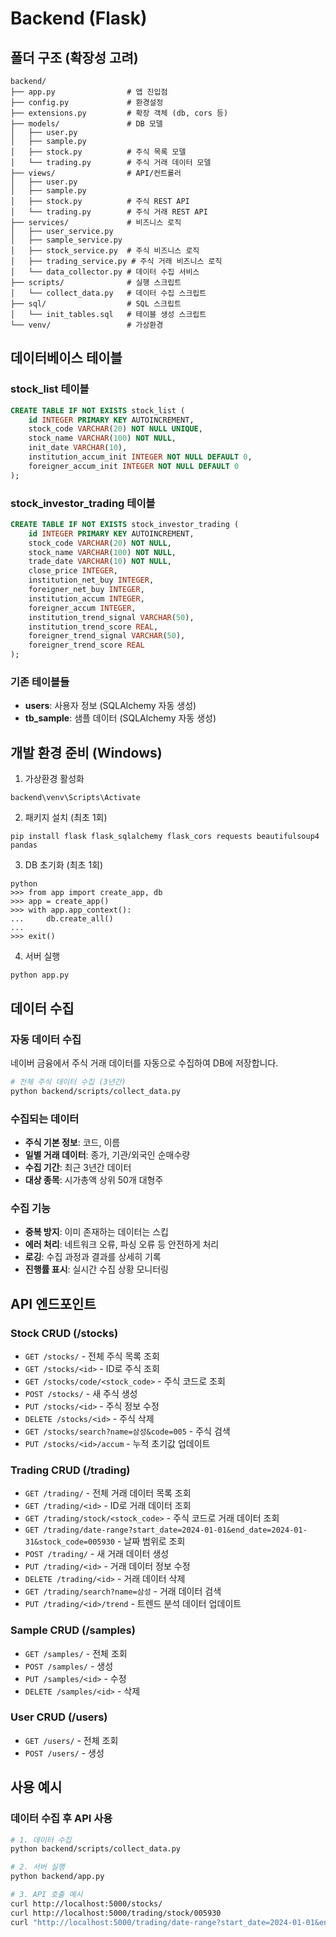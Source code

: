 # Backend (Flask)

## 폴더 구조 (확장성 고려)

```
backend/
├── app.py                # 앱 진입점
├── config.py             # 환경설정
├── extensions.py         # 확장 객체 (db, cors 등)
├── models/               # DB 모델
│   ├── user.py
│   ├── sample.py
│   ├── stock.py          # 주식 목록 모델
│   └── trading.py        # 주식 거래 데이터 모델
├── views/                # API/컨트롤러
│   ├── user.py
│   ├── sample.py
│   ├── stock.py          # 주식 REST API
│   └── trading.py        # 주식 거래 REST API
├── services/             # 비즈니스 로직
│   ├── user_service.py
│   ├── sample_service.py
│   ├── stock_service.py  # 주식 비즈니스 로직
│   ├── trading_service.py # 주식 거래 비즈니스 로직
│   └── data_collector.py # 데이터 수집 서비스
├── scripts/              # 실행 스크립트
│   └── collect_data.py   # 데이터 수집 스크립트
├── sql/                  # SQL 스크립트
│   └── init_tables.sql   # 테이블 생성 스크립트
└── venv/                 # 가상환경
```

## 데이터베이스 테이블

### stock_list 테이블
```sql
CREATE TABLE IF NOT EXISTS stock_list (
    id INTEGER PRIMARY KEY AUTOINCREMENT,
    stock_code VARCHAR(20) NOT NULL UNIQUE,
    stock_name VARCHAR(100) NOT NULL,
    init_date VARCHAR(10),
    institution_accum_init INTEGER NOT NULL DEFAULT 0,
    foreigner_accum_init INTEGER NOT NULL DEFAULT 0
);
```

### stock_investor_trading 테이블
```sql
CREATE TABLE IF NOT EXISTS stock_investor_trading (
    id INTEGER PRIMARY KEY AUTOINCREMENT,
    stock_code VARCHAR(20) NOT NULL,
    stock_name VARCHAR(100) NOT NULL,
    trade_date VARCHAR(10) NOT NULL,
    close_price INTEGER,
    institution_net_buy INTEGER,
    foreigner_net_buy INTEGER,
    institution_accum INTEGER,
    foreigner_accum INTEGER,
    institution_trend_signal VARCHAR(50),
    institution_trend_score REAL,
    foreigner_trend_signal VARCHAR(50),
    foreigner_trend_score REAL
);
```

### 기존 테이블들
- **users**: 사용자 정보 (SQLAlchemy 자동 생성)
- **tb_sample**: 샘플 데이터 (SQLAlchemy 자동 생성)

## 개발 환경 준비 (Windows)

1. 가상환경 활성화
```
backend\venv\Scripts\Activate
```
2. 패키지 설치 (최초 1회)
```
pip install flask flask_sqlalchemy flask_cors requests beautifulsoup4 pandas
```
3. DB 초기화 (최초 1회)
```
python
>>> from app import create_app, db
>>> app = create_app()
>>> with app.app_context():
...     db.create_all()
... 
>>> exit()
```
4. 서버 실행
```
python app.py
```

## 데이터 수집

### 자동 데이터 수집
네이버 금융에서 주식 거래 데이터를 자동으로 수집하여 DB에 저장합니다.

```bash
# 전체 주식 데이터 수집 (3년간)
python backend/scripts/collect_data.py
```

### 수집되는 데이터
- **주식 기본 정보**: 코드, 이름
- **일별 거래 데이터**: 종가, 기관/외국인 순매수량
- **수집 기간**: 최근 3년간 데이터
- **대상 종목**: 시가총액 상위 50개 대형주

### 수집 기능
- **중복 방지**: 이미 존재하는 데이터는 스킵
- **에러 처리**: 네트워크 오류, 파싱 오류 등 안전하게 처리
- **로깅**: 수집 과정과 결과를 상세히 기록
- **진행률 표시**: 실시간 수집 상황 모니터링

## API 엔드포인트

### Stock CRUD (/stocks)
- `GET /stocks/` - 전체 주식 목록 조회
- `GET /stocks/<id>` - ID로 주식 조회
- `GET /stocks/code/<stock_code>` - 주식 코드로 조회
- `POST /stocks/` - 새 주식 생성
- `PUT /stocks/<id>` - 주식 정보 수정
- `DELETE /stocks/<id>` - 주식 삭제
- `GET /stocks/search?name=삼성&code=005` - 주식 검색
- `PUT /stocks/<id>/accum` - 누적 초기값 업데이트

### Trading CRUD (/trading)
- `GET /trading/` - 전체 거래 데이터 목록 조회
- `GET /trading/<id>` - ID로 거래 데이터 조회
- `GET /trading/stock/<stock_code>` - 주식 코드로 거래 데이터 조회
- `GET /trading/date-range?start_date=2024-01-01&end_date=2024-01-31&stock_code=005930` - 날짜 범위로 조회
- `POST /trading/` - 새 거래 데이터 생성
- `PUT /trading/<id>` - 거래 데이터 정보 수정
- `DELETE /trading/<id>` - 거래 데이터 삭제
- `GET /trading/search?name=삼성` - 거래 데이터 검색
- `PUT /trading/<id>/trend` - 트렌드 분석 데이터 업데이트

### Sample CRUD (/samples)
- `GET /samples/` - 전체 조회
- `POST /samples/` - 생성
- `PUT /samples/<id>` - 수정
- `DELETE /samples/<id>` - 삭제

### User CRUD (/users)
- `GET /users/` - 전체 조회
- `POST /users/` - 생성

## 사용 예시

### 데이터 수집 후 API 사용
```bash
# 1. 데이터 수집
python backend/scripts/collect_data.py

# 2. 서버 실행
python backend/app.py

# 3. API 호출 예시
curl http://localhost:5000/stocks/
curl http://localhost:5000/trading/stock/005930
curl "http://localhost:5000/trading/date-range?start_date=2024-01-01&end_date=2024-01-31"
``` 